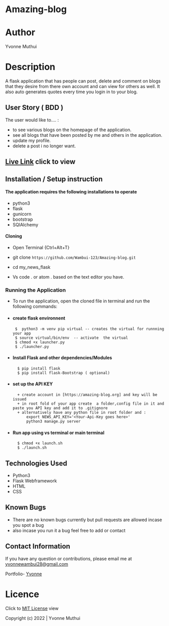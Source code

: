 # Amazing-blog

# Author
Yvonne Muthui

# Description
A flask application that has people can post, delete and comment on blogs that they desire from there own account and can view for others as well. It also auto generates quotes every time you login in to your blog.


## User Story ( BDD ) 
The user would like to.... :
+  to see various blogs on the homepage of the application.
+  see all blogs that have been posted by me and others in the application.
+  update my profile.
+  delete a post i no longer want.

## [Live Link](https://amazinggggggg.herokuapp.com/quote) click to view


## Installation / Setup instruction

#### The application requires the following installations to operate 
* python3
* flask
* gunicorn
* bootstrap
* SQlAlchemy

#### Cloning

* Open Terminal {Ctrl+Alt+T}

* git clone ``https://github.com/Wambui-123/Amazing-blog.git``



* cd my_news_flask

* Vs code . or atom . based on the text editor you have.

### Running the Application
* To run the application, open the cloned file in terminal and run the following commands:
 * #### create flask environnent
        $  python3 -m venv pip virtual -- creates the virtual for runnning your app      
        $ source virtual/bin/env  -- activate  the virtual
        $ chmod +x launcher.py
        $ ./launcher.py
* #### Install Flask and other dependencies/Modules
        $ pip install flask
        $ pip install flask-Bootstrap ( optional)
* #### set up the API KEY
        + create account in [https://amazing-blog.org] and key will be issued
        + in root fold of your app create  a folder,config file in it and paste you API key and add it to .gitignore
        + alternatively have any python file in root folder and :
            export NEWS_API_KEY='<Your-Api-Key goes here>'
            python3 manage.py server
* #### Run app using vs terminal or main terminal
        $ chmod +x launch.sh
        $ ./launch.sh


## Technologies Used
  
* Python3
* Flask Webframework
* HTML
* CSS  
   


## Known Bugs
* There are no known bugs currently but pull requests are allowed incase you spot a bug
* also incase you run it a bug feel free to add or contact

## Contact Information 

If you have any question or contributions, please email me at [yvonnewambui28@gmail.com](yvonnewambui28@gmail.com)




Portfolio- [Yvonne](https://github.com/Wambui-123)
# Licence

Click to  [MIT License](Licence) view

 Copyright (c) 2022 | Yvonne Muthui
